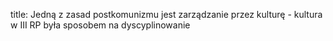 title: Jedną z zasad postkomunizmu jest zarządzanie przez kulturę - kultura w III RP była sposobem na dyscyplinowanie
